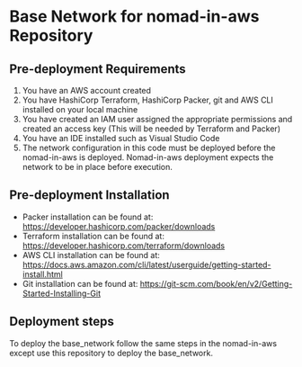 # Base Network for nomad-in-aws Repository

## Pre-deployment Requirements
1. You have an AWS account created
2. You have HashiCorp Terraform, HashiCorp Packer, git and AWS CLI installed on your local machine
3. You have created an IAM user assigned the appropriate permissions and created an access key (This will be needed by Terraform and Packer)
4. You have an IDE installed such as Visual Studio Code
5. The network configuration in this code must be deployed before the nomad-in-aws is deployed.  Nomad-in-aws deployment expects the network to be in place before execution.
## Pre-deployment Installation
* Packer installation can be found at: https://developer.hashicorp.com/packer/downloads
* Terraform installation can be found at: https://developer.hashicorp.com/terraform/downloads
* AWS CLI installation can be found at: https://docs.aws.amazon.com/cli/latest/userguide/getting-started-install.html
* Git installation can be found at: https://git-scm.com/book/en/v2/Getting-Started-Installing-Git
## Deployment steps
To deploy the base_network follow the same steps in the nomad-in-aws except use this repository to deploy the base_network.
